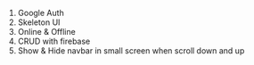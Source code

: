 1. Google Auth
2. Skeleton UI
3. Online & Offline 
4. CRUD with firebase
5. Show & Hide navbar in small screen when scroll down and up


